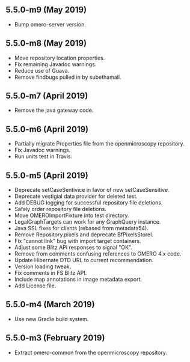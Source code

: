 5.5.0-m9 (May 2019)
-------------------

- Bump omero-server version.

5.5.0-m8 (May 2019)
-------------------

- Move repository location properties.
- Fix remaining Javadoc warnings.
- Reduce use of Guava.
- Remove findbugs pulled in by subethamail.

5.5.0-m7 (April 2019)
---------------------

- Remove the java gateway code.

5.5.0-m6 (April 2019)
---------------------

- Partially migrate Properties file from the openmicroscopy repository.
- Fix Javadoc warnings.
- Run units test in Travis.

5.5.0-m5 (April 2019)
---------------------

- Deprecate setCaseSentivice in favor of new setCaseSensitive.
- Deprecate vestigial data provider for deleted test.
- Add DEBUG logging for successful repository file deletions.
- Safely order repository file deletions.
- Move OMEROImportFixture into test directory.
- LegalGraphTargets can work for any GraphQuery instance.
- Java SSL fixes for clients (rebased from metadata54).
- Remove Repository.pixels and deprecate BfPixelsStoreI.
- Fix "cannot link" bug with import target containers.
- Adjust some Blitz API responses to signal "OK".
- Remove from comments confusing references to OMERO 4.x code.
- Update Hibernate DTD URL to current recommendation.
- Version loading tweak.
- Fix comments in FS Blitz API.
- Include map annotations in image metadata export.
- Add License file.



5.5.0-m4 (March 2019)
---------------------

- Use new Gradle build system.

5.5.0-m3 (February 2019)
------------------------

- Extract omero-common from the openmicroscopy repository.
